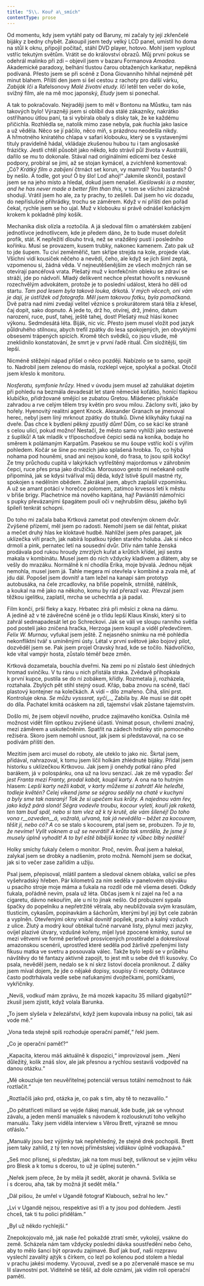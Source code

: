```yaml
---
title: "5\\. Kouř a\_smích"
contentType: prose
---
```


<section>

Od momentu, kdy jsem vytáhl paty od Baruny, mi začaly ty její zkřenčelé bijáky z bedny chybět. Zakoupil jsem tedy velký LCD panel, umístil ho doma na stůl k oknu, připojil počítač, stáhl DVD player, hotovo. Mohl jsem vyplout vstříc tekutým světům. Vrátit se do království obrazů. Můj první pokus se odehrál malinko při zdi – objevil jsem v bazaru Formanova _Amadea._ Akademické paradoxy, belhání tlustou čarou obtažených karikatur, nepěkná podívaná. Přesto jsem se při scéně z Dona Giovanniho hihňal nejméně pět minut blahem. Příští den jsem si šel cestou z rachoty pro další várku, _Zabiják Iči_ a Rafelsonovy _Malé životní etudy. Iči_ letěl ten večer do koše, svižný film, ale na mě moc japonský, _Etudy_ jsem si ponechal.

A tak to pokračovalo. Nejraději jsem to měl v Bontonu na Můstku, tam nás takových bylo! Výrazněji jsem si oblíbil dva stálé zákazníky, nakrátko ostříhanou útlou paní, ta si vybírala obaly s disky tak, že ke každému přičichla. Rozhlédla se, natolik mimo zase nebyla, pak ňuchla jako lasice a už věděla. Něco se jí páčilo, něco míň, s prázdnou neodešla nikdy. A hřmotného kníratého chlapa v safari klobouku, který se s vystavenými tituly pravidelně hádal, vkládaje zkušenou hubou tu i tam anglosaské frázičky. Jestli chtěl působit jako někdo, kdo strávil půl života v Austrálii, dařilo se mu to dokonale. Stával nad originálními edicemi bez české podpory, probíral se jimi, až se stojan kymácel, a zvichřeně komentoval: „Có? _Krátký film o zabíjení_ čtrnáct set korun, vy mamrdi? You bastards? Ó by nešlo. Á todle, got you! Ó by šlo! Loď ahoj!“ Jakmile skončil, postavil jsem se na jeho místo a hledal, dokud jsem nenašel. _Kieślowski is a master, and he has never made a better film than this,_ v tom se všichni zázračně shodují. Vrátil jsem ho ale, za ty prachy, to zešíleli. Dal jsem ho víc dozadu, do nepříslušné přihrádky, trochu se záměrem. Když v ní příští den pořád čekal, rychle jsem se ho ujal. Muž v klobouku si právě odnášel koňáckým krokem k pokladně plný košík.

Mechanika disk olízla a roztočila. A já sledoval film o amatérském zabíjení jednotlivce jednotlivcem, kde je předem dáno, že to bude muset dořešit profík, stát. K nepřežití dlouho trvá, než se vražděný pustí i posledního kořínku. Musí se provazem, kusem trubky, nakonec kamenem. Zato pak už to jde šupem. Tu civí zeměměřič, tam skřípe strejda na kole, projede vlak. Všichni vidí kousíček něčeho a nevědí, čeho, ale když se jich šiml zeptá, vzpomenou si, žádná věda. V nejneutěšenějším ze všech možných rán se otevírají pancéřová vrata. Plešatý muž v konfekčním obleku se zdraví se stráží, jde po nádvoří. Mladý delikvent nechce přestat hovořit s nevkusně rozechvělým advokátem, protože je to poslední událost, která ho dělí od startu. _Tam pod lesem byla taková louka,_ drkotá. _V mých věcech, oni vám je dají, je ústřižek od fotografa. Měl jsem takovou fotku, byla pomačkaná._ Dvě patra nad nimi zvedají velitel věznice s prokurátorem stará těla z křesel, čaj dopit, sako dopnuto. A jede to, drž ho, otvírej, drž, jméno, datum narození, ruce, pusť, tahej, ještě tahej, dost! Plešatý muž hlásí konec výkonu. Sedmdesátá léta. Biják, nic víc. Přesto jsem musel vložit pod jazyk půldruhého stilnoxu, abych trefil zpátky do lesa spokojených, jen obvyklými obsesemi trápených spících. Kromě těch svědků, co jsou všude, mě zneklidnilo konstatování, že smrt je v první řadě rituál. Čím složitější, tím lepší.

Nicméně stěžejní nápad přišel o něco později. Nabízelo se to samo, spojit to. Nadrobil jsem zelenou do másla, rozklepl vejce, spolykal a počkal. Otočil jsem křeslo k monitoru.

_Nosferatu, symfonie hrůzy._ Hned v úvodu jsem musel až zahulákat dojetím při pohledu na bezmála devadesát let staré německé koťátko, honící tlapkou klubíčko, přidržované smějící se zubatou Gretou. Mládenec přiskáče zahradou a rve celým tělem trsy květin pro svou milou. Záclony svítí, jako by hořely. Hyenovitý realitní agent Knock. Alexander Granach se jmenoval herec, nebyl jsem líný mrknout zpátky do titulků. Divné klikyháky ťukají na dveře. Ďas chce k bydlení pěkný zpustlý dům! Dům, co se kácí ke straně s celou ulicí, pokud možno! Nestačí, že město samo vyhlíží jako sestavené z šuplíků! A tak mladík v tříposchoďové čepici sedá na koníka, bodaje ho směrem k polámaným Karpatům. Pasekou se mu šoupe vstříc kočí s výřím pohledem. Kočár se šine po mezích jako splašená hrobka. To, co hýbá nohama pod houněmi, snad ani nejsou koně, do frasa, to jsou spíš kočky! Ze tmy průchodu cupitá v lakýrkách vytřeštěný majordomus v záhrobním čepci, ruce přes prsa jako družička. Morousovo gesto mi nečekaně ostře připomíná, jak se kdysi tváříval můj děda, když lstivě špulil mastné rty, spokojen s nedělním obědem. Zakrákal jsem, abych zaplašil vzpomínku. A už se amant potácí v horečce polomem, zatímco krvesos letí k městu v břiše brigy. Plachetnice má nového kapitána, haj! Paviánští námořníci s pupky převázanými špagátem poulí oči v nejhrubším děsu, jakého byli špíleři tenkrát schopni.

Do toho mi začala baba Krtková zametat pod otevřeným oknem dvůr. Zvýšené přízemí, měl jsem po radosti. Nemohl jsem se dál řehtat, pískat a mečet druhý hlas ke kloktavé hudbě. Nahlížel jsem přes parapet, jak uklízečka víří prach, jak nabírá lopatkou týden starého holuba. Jak si něco drmolí a pink, pernatec letí na sousední dvůr. Dřív nám tahle ženská prodávala pod rukou hroudy zmrzlých kuřat a krůtích křídel, její sestra makala v kombinátu. Musel jsem do nich vždycky kladivem a dlátem, aby se vešly do mrazáku. Normálně k ní chodila Erika, moje bývalá. Jednou nějak nemohla, musel jsem já. Tahle megera mi otevřela v kombiné a zvala mě, ať jdu dál. Popošel jsem dovnitř a tam ležel na kanapi sám prototyp autobusáka, na čele zrcadlovky, na břiše popelník, strniště, nátělník, a koukal na mě jako na někoho, komu by rád přerazil vaz. Převzal jsem těžkou igelitku, zaplatil, mrcha se uchechtla a já padal.

Film končí, prší fleky a kazy. Hrbatec zírá při měsíci z okna na dámu. A jedině až v té závěrečné scéně je o třídu lepší Klaus Kinski, který si to zahrál sedmapadesát let po Schreckovi. Jak se válí ve sloupu ranního světla pod postelí jako zničená hračka, Herzoga jsem koupil a viděl předevčírem. _Felix W. Murnau,_ vyťukal jsem ještě. Z nejasného snímku na mě pohlédla nekonfliktní tvář s umíněnými ústy. Létal v první světové jako bojový pilot, dozvěděl jsem se. Pak jsem projel Oravský hrad, kde se točilo. Nádvoříčko, kde vítal vampýr hosta, zůstalo téměř beze změn.

Krtková dozametala, bouchla dveřmi. Na zemi po ní zůstalo šest úhledných hromad svinčíku. V tu ránu u nich přistála straka. Zvědavě přihopkala k první kupce, pustila se do ní zobákem, křídly. Rozmetala ji, rozházela, roztahala. Zbylých pět stihl stejný osud. Křáp, baba znovu na scéně, tlačí plastový kontejner na kolečkách. A vidí – dílo zmařeno. Číhá, sliní prst. Kontroluje okna. _Se_ _můžu vysssrat,_ _syčí__._ Zabila by. Ale musí se dát opět do díla. Pachatel kmitá ocáskem na zdi, tajemství však zůstane tajemstvím.

Došlo mi, že jsem objevil nového, prudce zajímavého koníčka. Oslnila mě možnost vidět film optikou zvýšené účasti. Vnímat posun, chvílemi značný, mezi záměrem a uskutečněním. Spatřit na zádech hrdinky stín pomocného režiséra. Skoro jsem nemohl usnout, jak jsem si představoval, na co se podívám příští den.

</section>

<section>

Mezitím jsem arci musel do roboty, ale uteklo to jako nic. Škrtal jsem, přidával, nahrazoval, k tomu jsem líčil holkám zhlédnuté bijáky. Přidal jsem historku s uklízečkou Krtkovou. Jak jsem ji onehdy potkal ráno před barákem, já v polospánku, ona už na lovu senzací. Jak ze mě vypadlo: _Šel jest Franta mezi Franty, prodal kabát, koupil karty._ A ona na to hutným hlasem: _Lepší karty nežli kabát, v karty můžeme si zahrát! Ale heleďté, todleje květén? Celej víkend jsme se ségrou seděly na chatě v kuchyni a byly sme tak nasraný! Tak že si upečem kus krůty. A najednou vám řev, jako když párá sloná! Ségra vodevře troubu, kocour vyletí, kouří jak raketá, ten tam buď spál, nebo si tam vlez až k tý krutě, ale vám šílenéj! Do toho vona r__ozveden__á, vožralá, uřvaná, tak já nevěděla – běžet za kocourem, těšit jí, nebo có?_ _A_ co se stalo s kocourem, ptal jsem se, probuzen. _To je to, že nevíme! Vylít voknem a už se nevrátil! A krůta tak smrděla, že jsme jí musely úplně vyhodit! A to byl eště blbější konec tý vůbec blbý nedělé!_

Holky smíchy ťukaly čelem o monitor. Proč, nevím. Řval jsem a halekal, zalykal jsem se drobky a nadšením, proto možná. Nemohl jsem se dočkat, jak si to večer zase zařídím a užiju.

Psal jsem, přepisoval, mlátil pantem a sledoval oknem oblaka, valící se přes vyšehradský hřeben. Pár kilometrů za ním seděla v panelovém obýváku u psacího stroje moje máma a ťukala na rozdíl ode mě všema deseti. Odkdy ťukala, pořádně nevím, psala už léta. Občas jsem k ní zajel na řeč a na cigaretu, dávno nekouřím, ale u ní to jinak nešlo. Od probuzení sypala špačky do popelníku a nepřetržitě větrala, aby neubližovala svým krasulám, tlusticím, cykasům, popínavkám a šáchorům, kterými byl její byt cele zabrán a vyplněn. Otevřenými okny vnikal dovnitř popílek, prach a kalný vzduch z ulice. Žlutý a modrý kouř obtékal tučné narvané listy, plynul mezi jazyky, ovíjel plazivé útvary, vzdušné kořeny, míjel lysé zpocené kmínky, sunul se mezi větvemi ve formě perleťově prosvícených prostěradel a dokresloval amazonskou scenérii, uprostřed které seděla pod žárlivě zpeřenými listy fíkusu matka ve svetru a posouvala válec. Takže bylo lepší se v průběhu návštěvy do té fantazy aktivně zapojit, to jest mít u sebe dvě tři kusovky. Co psala, nevěděl jsem, nedalo se k ní skrz listoví docela proniknout. Z dálky jsem míval dojem, že jde o nějaké dopisy, soupisy či recepty. Odstavce často podtrhávala vedle sebe naťukanými dvojtečkami, pomlčkami, vykřičníky.

„Nevíš, vodkuď mám zprávu, že má mozek kapacitu 35 miliard gigabytů?“ zkusil jsem zjistit, když volala Barunka.

„To jsem slyšela v železářství, když jsem kupovala inbusy na po­lici, tak asi vode mě.“

„Vona teda stejně spíš rozhoduje operační paměť,“ řekl jsem.

„Co je operační paměť?“

„Kapacita, kterou máš aktuálně k dispozici,“ improvizoval jsem. „Neni důležitý, kolik znáš slov, ale jak přesnou a rychlou sestavíš vodpověď na danou otázku.“

„Mě okouzluje ten neuvěřitelnej potenciál versus totální nemožnost to ňák roztlačit.“

„Roztlačíš jako prd, otázka je, co pak s tim, aby tě to nezavalilo.“

„Do pětatřiceti miliard se vejde ňákej manuál, kde bude, jak se vyhnout závalu, a jeden menší manuálek s návodem k rozlousknutí toho velkýho manuálu. Taky jsem viděla interview s Věrou Brett, výrazně se mnou otřáslo.“

„Manuály jsou bez výjimky tak nepřehledný, že stejně drek pochopíš. Brett jsem taky zahlíd, z tý ten novej příměstskej vidlákov úplně vodkapává.“

„Seš moc přísnej, si představ, jak na tom musí bejt, svlíknout se v jejím věku pro Blesk a k tomu s dcerou, to už je úplnej suterén.“

„Neřek jsem přece, že by měla jít sedět, akorát je ohavná. Svlíkla se i s dcerou, aha, tak by možná jít sedět měla.“

„Dál píšou, že umřel v Ugandě fotograf Klabouch, sežral ho lev.“

„Lvi v Ugandě nejsou, respektive asi tři a ty jsou pod dohledem. Jestli chceš, tak ti tu polici přidělám.“

„Byl už někdo rychlejší.“

Znepokojovalo mě, jak naše řeč pokaždé ztratí směr, vykolejí, vsákne do země. Scházela nám tam vždycky poslední dávka soustředění nebo čeho, aby to mělo šanci být opravdu zajímavé. Buď jak buď, naši rozpravu vyslechl zavalitý ajtýk s čírkem, co lezl po kolenou pod stolem a hledal v prachu jakési modemy. Vycouval, zvedl se a po zčervenalé masce se mu lil slavnostní pot. Viditelně se těšil, až dole oznámí, jak vidím roli operační paměti.

</section>
